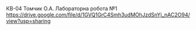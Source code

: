 КВ-04 Томчик О.А. Лабораторна робота №1 https://drive.google.com/file/d/1GVQ1GrC4Smh3udMOhJzdSnYj_nAC2O94/view?usp=sharing
